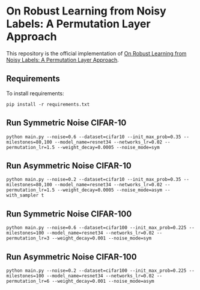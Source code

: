 # On Robust Learning from Noisy Labels: A Permutation Layer Approach

This repository is the official implementation of [On Robust Learning from Noisy Labels: A Permutation Layer Approach](). 


## Requirements

To install requirements:

```setup
pip install -r requirements.txt
```

## Run Symmetric Noise CIFAR-10
```train
python main.py --noise=0.6 --dataset=cifar10 --init_max_prob=0.35 --milestones=80,100 --model_name=resnet34 --networks_lr=0.02 --permutation_lr=1.5 --weight_decay=0.0005 --noise_mode=sym
```

## Run Asymmetric Noise CIFAR-10
```train
python main.py --noise=0.2 --dataset=cifar10 --init_max_prob=0.35 --milestones=80,100 --model_name=resnet34 --networks_lr=0.02 --permutation_lr=1.5 --weight_decay=0.0005 --noise_mode=asym --with_sampler t
```

## Run Symmetric Noise CIFAR-100
```train
python main.py --noise=0.6 --dataset=cifar100 --init_max_prob=0.225 --milestones=100 --model_name=resnet34 --networks_lr=0.02 --permutation_lr=3 --weight_decay=0.001 --noise_mode=sym
```
## Run Asymmetric Noise CIFAR-100
```train
python main.py --noise=0.2 --dataset=cifar100 --init_max_prob=0.225 --milestones=100 --model_name=resnet34 --networks_lr=0.02 --permutation_lr=6 --weight_decay=0.001 --noise_mode=asym
```
